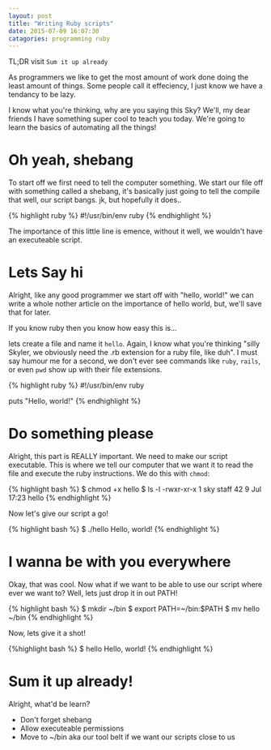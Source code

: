 ```yaml
---
layout: post
title: "Writing Ruby scripts"
date: 2015-07-09 16:07:30
catagories: programming ruby
---
```


TL;DR visit `Sum it up already`

As programmers we like to get the most amount of work done doing the least
amount of things. Some people call it effeciency, I just know we have a tendancy
to be lazy.

I know what you're thinking, why are you saying this Sky? We'll, my dear friends
I have something super cool to teach you today. We're going to learn the basics
of automating all the things!

# Oh yeah, shebang

To start off we first need to tell the computer something. We start our file off
with something called a shebang, it's basically just going to tell the compile
that well, our script bangs. jk, but hopefully it does..

{% highlight ruby %}
#!/usr/bin/env ruby
{% endhighlight %}

The importance of this little line is emence, without it well, we wouldn't have
an executeable script.

# Lets Say hi

Alright, like any good programmer we start off with "hello, world!" we can write
a whole nother article on the importance of hello world, but, we'll save that
for later.

If you know ruby then you know how easy this is...

lets create a file and name it `hello`. Again, I know what you're thinking
"silly Skyler, we obviously need the .rb extension for a ruby file, like duh". I
must say humour me for a second, we don't ever see commands like `ruby`,
`rails`, or even `pwd` show up with their file extensions.

{% highlight ruby %}
#!/usr/bin/env ruby

puts "Hello, world!"
{% endhighlight %}

# Do something please

Alright, this part is REALLY important. We need to make our script executable.
This is where we tell our computer that we want it to read the file and execute
the ruby instructions. We do this with `chmod`:

{% highlight bash %}
$ chmod +x hello
$ ls -l
-rwxr-xr-x   1 sky  staff    42  9 Jul 17:23 hello
{% endhighlight %}

Now let's give our script a go!

{% highlight bash %}
$ ./hello
Hello, world!
{% endhighlight %}

# I wanna be with you everywhere

Okay, that was cool. Now what if we want to be able to use our script where ever
we want to? Well, lets just drop it in out PATH!

{% highlight bash %}
$ mkdir ~/bin
$ export PATH=~/bin:$PATH
$ mv hello ~/bin
{% endhighlight %}

Now, lets give it a shot!

{%highlight bash %}
$ hello
Hello, world!
{% endhighlight %}

# Sum it up already!

Alright, what'd be learn?  
 * Don't forget shebang  
 * Allow executeable permissions  
 * Move to ~/bin aka our tool belt if we want our scripts close to us  
